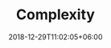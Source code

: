 ---
title: "Complexity"
date: 2018-12-29T11:02:05+06:00
icon: "ti-panel"
description: "Lorem ipsum dolor sit amet ipsum dolor sit amet ipsum dolor sit amet"
type : "docs"
---
